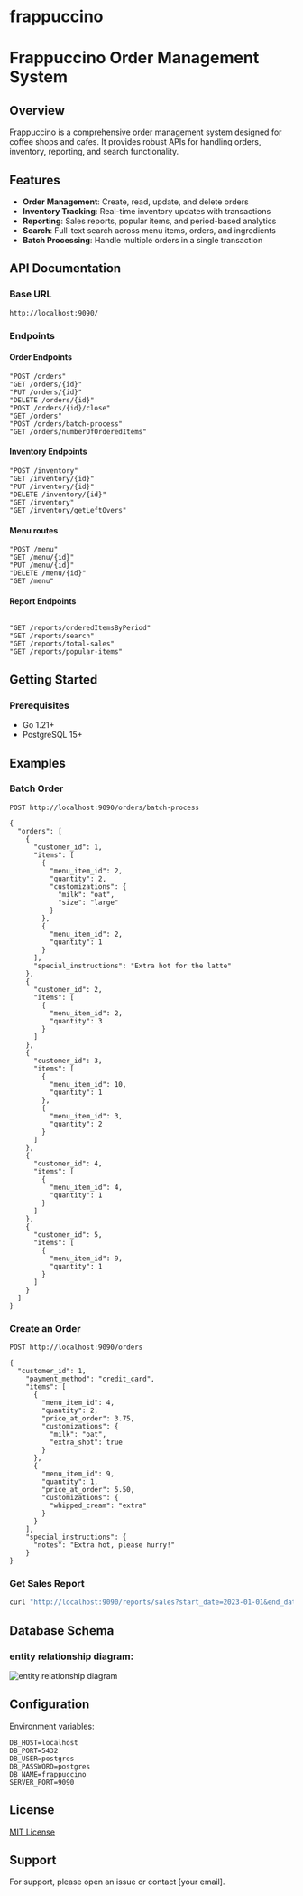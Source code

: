# frappuccino

# Frappuccino Order Management System

## Overview

Frappuccino is a comprehensive order management system designed for coffee shops and cafes. It provides robust APIs for handling orders, inventory, reporting, and search functionality.

## Features

- **Order Management**: Create, read, update, and delete orders
- **Inventory Tracking**: Real-time inventory updates with transactions
- **Reporting**: Sales reports, popular items, and period-based analytics
- **Search**: Full-text search across menu items, orders, and ingredients
- **Batch Processing**: Handle multiple orders in a single transaction

## API Documentation

### Base URL

`http://localhost:9090/`

### Endpoints

#### Order Endpoints

    "POST /orders"
    "GET /orders/{id}"
    "PUT /orders/{id}"
    "DELETE /orders/{id}"
    "POST /orders/{id}/close"
    "GET /orders"
    "POST /orders/batch-process"
    "GET /orders/numberOfOrderedItems"

#### Inventory Endpoints

    "POST /inventory"
    "GET /inventory/{id}"
    "PUT /inventory/{id}"
    "DELETE /inventory/{id}"
    "GET /inventory"
    "GET /inventory/getLeftOvers"

#### Menu routes

    "POST /menu"
    "GET /menu/{id}"
    "PUT /menu/{id}"
    "DELETE /menu/{id}"
    "GET /menu"

#### Report Endpoints

```

"GET /reports/orderedItemsByPeriod"
"GET /reports/search"
"GET /reports/total-sales"
"GET /reports/popular-items"

```

## Getting Started

### Prerequisites

- Go 1.21+
- PostgreSQL 15+

## Examples

### Batch Order

```
POST http://localhost:9090/orders/batch-process

{
  "orders": [
    {
      "customer_id": 1,
      "items": [
        {
          "menu_item_id": 2,
          "quantity": 2,
          "customizations": {
            "milk": "oat",
            "size": "large"
          }
        },
        {
          "menu_item_id": 2,
          "quantity": 1
        }
      ],
      "special_instructions": "Extra hot for the latte"
    },
    {
      "customer_id": 2,
      "items": [
        {
          "menu_item_id": 2,
          "quantity": 3
        }
      ]
    },
    {
      "customer_id": 3,
      "items": [
        {
          "menu_item_id": 10,
          "quantity": 1
        },
        {
          "menu_item_id": 3,
          "quantity": 2
        }
      ]
    },
    {
      "customer_id": 4,
      "items": [
        {
          "menu_item_id": 4,
          "quantity": 1
        }
      ]
    },
    {
      "customer_id": 5,
      "items": [
        {
          "menu_item_id": 9,
          "quantity": 1
        }
      ]
    }
  ]
}
```

### Create an Order

```
POST http://localhost:9090/orders

{
  "customer_id": 1,
    "payment_method": "credit_card",
    "items": [
      {
        "menu_item_id": 4,
        "quantity": 2,
        "price_at_order": 3.75,
        "customizations": {
          "milk": "oat",
          "extra_shot": true
        }
      },
      {
        "menu_item_id": 9,
        "quantity": 1,
        "price_at_order": 5.50,
        "customizations": {
          "whipped_cream": "extra"
        }
      }
    ],
    "special_instructions": {
      "notes": "Extra hot, please hurry!"
    }
}
```

### Get Sales Report

```bash
curl "http://localhost:9090/reports/sales?start_date=2023-01-01&end_date=2023-01-31"
```

## Database Schema

### entity relationship diagram:

<img src="img/ERD.png" alt="entity relationship diagram">

## Configuration

Environment variables:

```
DB_HOST=localhost
DB_PORT=5432
DB_USER=postgres
DB_PASSWORD=postgres
DB_NAME=frappuccino
SERVER_PORT=9090
```

## License

[MIT License](LICENSE)

## Support

For support, please open an issue or contact [your email].
